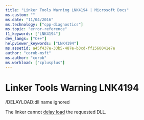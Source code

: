 ```yaml
---
title: "Linker Tools Warning LNK4194 | Microsoft Docs"
ms.custom: ""
ms.date: "11/04/2016"
ms.technology: ["cpp-diagnostics"]
ms.topic: "error-reference"
f1_keywords: ["LNK4194"]
dev_langs: ["C++"]
helpviewer_keywords: ["LNK4194"]
ms.assetid: a45f437e-33b5-487e-b3cd-ff1560041e7e
author: "corob-msft"
ms.author: "corob"
ms.workload: ["cplusplus"]
---
```

# Linker Tools Warning LNK4194
/DELAYLOAD:dll name ignored  
  
 The linker cannot [delay load](../../build/reference/delayload-delay-load-import.md) the requested DLL.